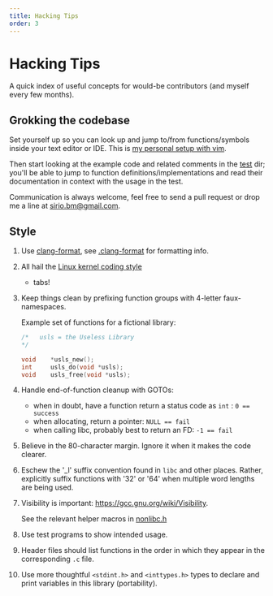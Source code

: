 ```yaml
---
title: Hacking Tips
order: 3
---
```


# Hacking Tips

A quick index of useful concepts for would-be contributors
(and myself every few months).

## Grokking the codebase

Set yourself up so you can look up and jump to/from functions/symbols
inside your text editor or IDE.
This is [my personal setup with vim](https://github.com/siriobalmelli/toolbench).

Then start looking at the example code and related comments in the [test](../test) dir;
you'll be able to jump to function definitions/implementations
and read their documentation in context with the usage in the test.

Communication is always welcome, feel free to send a pull request
or drop me a line at <sirio.bm@gmail.com>.

## Style

1. Use [clang-format](https://clang.llvm.org/docs/ClangFormat.html),
    see [.clang-format](../.clang-format) for formatting info.

1. All hail the [Linux kernel coding style](https://01.org/linuxgraphics/gfx-docs/drm/process/coding-style.html)
    - tabs!

1. Keep things clean by prefixing function groups with 4-letter faux-namespaces.

    Example set of functions for a fictional library:

    ```c
    /*	 usls = the Useless Library
    */

    void	*usls_new();
    int		usls_do(void *usls);
    void	usls_free(void *usls);
    ```

1. Handle end-of-function cleanup with GOTOs:
    - when in doubt, have a function return a status code as `int` : `0 == success`
    - when allocating, return a pointer: `NULL == fail`
    - when calling libc, probably best to return an FD: `-1 == fail`

1. Believe in the 80-character margin. Ignore it when it makes the code clearer.

1. Eschew the '_l' suffix convention found in `libc` and other places.
    Rather, explicitly suffix functions with '32' or '64' when multiple word
    lengths are being used.

1. Visibility is important: <https://gcc.gnu.org/wiki/Visibility>.

    See the relevant helper macros in [nonlibc.h](../include/nonlibc.h)

1. Use test programs to show intended usage.

1. Header files should list functions in the order in which they appear in the
    corresponding `.c` file.

1. Use more thoughtful `<stdint.h>` and `<inttypes.h>` types to declare and
    print variables in this library (portability).
